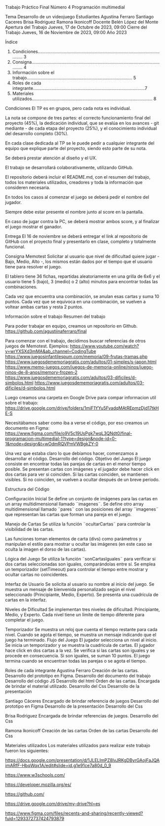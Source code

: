 Trabajo Práctico Final Número 4
Programación multimedial

Tema
Desarrollo de un videojuego
Estudiantes
Agustina Ferraro
Santiago Caceres
Brisa Rodriguez
Ramona Ikonicoff
Docente
Belén López del Monte
Apertura del Trabajo
Jueves, 17 de Octubre de 2023, 09:00
Cierre del Trabajo
Jueves, 16 de Noviembre de 2023, 09:00
Año
2023



Índice
1. Condiciones…………………….……………………………………………....………………….…. 3
2. Consigna..……...……………...………………………………………………..………………….…. 4
3. Información sobre el trabajo……………………………………………….………………………... 5
4. Roles de cada integrante…….……..……………………….…..…...………………………………7
5. Materiales utilizados...…...…………..……………………….…..…...….…………………………. 8

















Condiciones
El TP es en grupos, pero cada nota es individual.

La nota se compone de tres partes: el correcto funcionamiento final del proyecto (45%), la dedicación individual, que se evalúa en los avances - git mediante - de cada etapa del proyecto (25%), y el conocimiento individual del desarrollo completo (30%).

En cada clase dedicada al TP se le puede pedir a cualquier integrante del equipo que explique parte del proyecto, siendo esto parte de su nota.

Se deberá prestar atención al diseño y el UX.

El trabajo se desarrollará colaborativamente, utilizando GitHub.

El repositorio deberá incluir el README.md, con el resumen del trabajo, todos los materiales utilizados, creadores y toda la información que consideren necesaria.

En todos los casos al comenzar el juego se deberá pedir el nombre del jugador.

Siempre debe estar presente el nombre junto al score en la pantalla.

En caso de jugar contra la PC, se deberá mostrar ambos score, y al finalizar el juego mostrar el ganador.

Entrega
El 16 de noviembre se deberá entregar el link al repositorio de GitHub con el proyecto final y presentarlo en clase, completo y totalmente funcional.





Consigna
Memotest
Solicitar al usuario que nivel de dificultad quiere jugar - Bajo, Medio, Alto -, los mismos están dados por el tiempo que el usuario tiene para resolver el juego.

El tablero tiene 36 fichas, repartidas aleatoriamente en una grilla de 6x6 y el usuario tiene 5 (bajo), 3 (medio) o 2 (alto) minutos para encontrar todas las combinaciones.

Cada vez que encuentra una combinación, se anulan esas cartas y suma 10 puntos. Cada vez que se equivoca en una combinación, se vuelven a voltear ambas cartas y resta 2 puntos.
















Información sobre el trabajo
Resumen del trabajo

Para poder trabajar en equipo, creamos un repositorio en Github.
https://github.com/agustiinaferraro/final 

Para comenzar con el trabajo, decidimos buscar referencias de otros juegos de Memotest. Ejemplos: 
https://www.youtube.com/watch?v=wrYXSXd3mMA&ab_channel=CodingTube 
https://www.juegosinfantilespum.com/memoria/09-frutas-tramas.php
https://www.juegosdememoriagratis.com/adultos/01-simples/s-japon.html
https://www.memo-juegos.com/juegos-de-memoria-online/ninos/juego-ninos-de-8-anos/memory-frozen-2 
https://www.juegosdememoriagratis.com/adultos/03-dificiles/d-simbolos.html 
https://www.juegosdememoriagratis.com/adultos/03-dificiles/d-simbolos.html 

Luego creamos una carpeta en Google Drive para compar informacion util sobre el trabajo: https://drive.google.com/drive/folders/1miF1YYu5FvadqMAtREpmzDjd17tkHE-S 

Necesitábamos saber como iba a verse el código, por eso creamos un documento en Figma:
https://www.figma.com/file/o9V5c19UsPgk7wqL3QNdt0/final-programacion-multimedial-1?type=design&node-id=0-1&mode=design&t=wOdmRQVPmVWBgkZY-0 

Una vez que estaba claro lo que debíamos hacer, comenzamos a desarrollar el código.
Desarrollo del código.
Objetivo del Juego
El juego consiste en encontrar todas las parejas de cartas en el menor tiempo posible.
Se presentan cartas con imágenes y el jugador debe hacer click en dos cartas para ver si coinciden.
Si las cartas coinciden, se mantienen visibles. Si no coinciden, se vuelven a ocultar después de un breve período.

Estructura del Código

Configuración Inicial
Se define un conjunto de imágenes para las cartas en un array multidimensional llamado ¨imagenes¨.
Se define otro array multidimensional llamado ¨pares¨ con las posiciones del array ¨imagenes¨ que representan las cartas que forman una pareja en el juego.

Manejo de Cartas
Se utiliza la función ¨ocultarCartas¨ para controlar la visibilidad de las cartas.

Las funciones toman elementos de carta (divs) como parámetros y manipulan el estilo para mostrar u ocultar las imágenes (en este caso se oculta la imagen el dorso de las cartas).

Lógica del Juego
Se utiliza la función ¨sonCartasIguales¨ para verificar si dos cartas seleccionadas son iguales, comparándolas entre sí.
Se emplea un temporizador (setTimeout) para controlar el tiempo entre mostrar y ocultar cartas no coincidentes.

Interfaz de Usuario
Se solicita al usuario su nombre al inicio del juego.
Se muestra un mensaje de bienvenida personalizado según el nivel seleccionado (Principiante, Medio, Experto).
Se presenta una cuadrícula de cartas en la interfaz.

Niveles de Dificultad
Se implementan tres niveles de dificultad: Principiante, Medio, y Experto.
Cada nivel tiene un límite de tiempo diferente para completar el juego.

Temporizador
Se muestra un reloj que cuenta el tiempo restante para cada nivel.
Cuando se agota el tiempo, se muestra un mensaje indicando que el juego ha terminado.
Flujo del Juego
El jugador selecciona un nivel al inicio.
Se inicia un temporizador y se muestra la cuadrícula de cartas.
El jugador hace click en dos cartas a la vez.
Se verifica si las cartas son iguales y se procede en consecuencia.
Si son iguales, se suman 10 puntos.
El juego termina cuando se encuentran todas las parejas o se agota el tiempo.

Roles de cada integrante
Agustina Ferraro
Creación de las cartas.
Desarrollo del prototipo en Figma.
Desarrollo del documento del trabajo
Desarrollo del código JS
Desarrollo del html
Orden de las cartas.
Encargada de brindar el material utilizado.
Desarrollo del Css
Desarrollo de la presentación

Santiago Cáceres
Encargado de brindar referencia de juegos
Desarrollo del prototipo en Figma
Desarrollo de la presentación
Desarrollo del Css

Brisa Rodriguez
Encargada de brindar referencias de juegos.
Desarrollo del Css

Ramona Ikonicoff
Creación de las cartas
Orden de las cartas
Desarrollo del Css

Materiales utilizados
Los materiales utilizados para realizar este trabajo fueron los siguientes:

https://docs.google.com/presentation/d/1JLELImPZ8lvJRKgDByrGAojFaJQAimARfF-HbqWqx1A/edit#slide=id.g1e91ce7a80d_0_9 

https://www.w3schools.com/ 

https://developer.mozilla.org/es/ 

https://github.com/ 

https://drive.google.com/drive/my-drive?hl=es 

https://www.figma.com/files/recents-and-sharing/recently-viewed?fuid=1293372737424793879 


